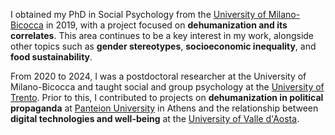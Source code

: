 I obtained my PhD in Social Psychology from the [University of Milano-Bicocca](https://en.unimib.it/) in 2019, with a project focused on **dehumanization and its correlates**. This area continues to be a key interest in my work, alongside other topics such as **gender stereotypes**, **socioeconomic inequality**, and **food sustainability**.

From 2020 to 2024, I was a postdoctoral researcher at the University of Milano-Bicocca and taught social and group psychology at the [University of Trento](https://www.unitn.it/en). Prior to this, I contributed to projects on **dehumanization in political propaganda** at [Panteion University](https://www.panteion.gr/en/) in Athens and the relationship between **digital technologies and well-being** at the [University of Valle d'Aosta](https://www.univda.it/international/en/).
